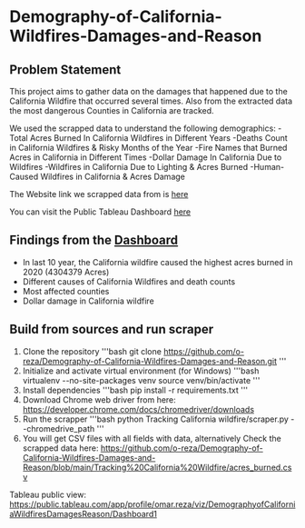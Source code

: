 # Demography-of-California-Wildfires-Damages-and-Reason

## Problem Statement
This project aims to gather data on the damages that happened due to the California Wildfire that occurred several times. Also from the extracted data the most dangerous Counties in California are tracked. 

We used the scrapped data to understand the following demographics:
-Total Acres Burned In California Wildfires in Different Years
-Deaths Count in California Wildfires & Risky Months of the Year 
-Fire Names that Burned Acres in California in Different Times
-Dollar Damage In California Due to Wildfires 
-Wildfires in California Due to Lighting & Acres Burned
-Human-Caused Wildfires in California & Acres Damage

The Website link we scrapped data from is [here](https://calmatters.org/california-wildfire-map-tracker/)

You can visit the Public Tableau Dashboard [here](https://public.tableau.com/app/profile/omar.reza/viz/DemographyofCaliforniaWildfiresDamagesReason/Dashboard1)  

## Findings from the [Dashboard](https://public.tableau.com/app/profile/omar.reza/viz/DemographyofCaliforniaWildfiresDamagesReason/Dashboard1)
- In last 10 year, the California wildfire caused the highest acres burned in 2020 (4304379 Acres)
- Different causes of California Wildfires and death counts
- Most affected counties
- Dollar damage in California wildfire
  
## Build from sources and run scraper
1. Clone the repository
'''bash
git clone https://github.com/o-reza/Demography-of-California-Wildfires-Damages-and-Reason.git
'''
2. Initialize and activate virtual environment (for Windows)
'''bash
virtualenv --no-site-packages venv
source venv/bin/activate
'''
3. Install dependencies
'''bash
pip install -r requirements.txt
'''
4. Download Chrome web driver from here: https://developer.chrome.com/docs/chromedriver/downloads
5. Run the scrapper
'''bash
python Tracking California wildfire/scraper.py --chromedrive_path <path-to-chromedriver>
'''
6. You will get CSV files with all fields with data, alternatively Check the scrapped data here:
    https://github.com/o-reza/Demography-of-California-Wildfires-Damages-and-Reason/blob/main/Tracking%20California%20Wildfire/acres_burned.csv 

Tableau public view: https://public.tableau.com/app/profile/omar.reza/viz/DemographyofCaliforniaWildfiresDamagesReason/Dashboard1 

